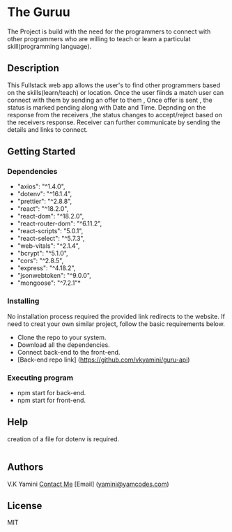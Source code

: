 # The Guruu

The Project is build with the need for the programmers to connect with other programmers 
who are willing to teach or learn a particulat skill(programming language).

## Description

This Fullstack web app allows the user's to find other programmers based on the skills(learn/teach) or location.
Once the user fiinds a match user can connect with them by sending an offer to them , Once offer is sent ,
the status is marked pending along with Date and Time.
Depnding on the response from the receivers ,the status changes to accept/reject based on the receivers response. 
Receiver can further communicate by sending the details and links to connect. 

## Getting Started

### Dependencies

*  "axios": "^1.4.0",
*  "dotenv": "^16.1.4",
*  "prettier": "^2.8.8",
*  "react": "^18.2.0",
*  "react-dom": "^18.2.0",
*  "react-router-dom": "^6.11.2",
*  "react-scripts": "5.0.1",
*  "react-select": "^5.7.3",
*  "web-vitals": "^2.1.4",
*  "bcrypt": "^5.1.0",
*  "cors": "^2.8.5",
*  "express": "^4.18.2",
*  "jsonwebtoken": "^9.0.0",
*  "mongoose": "^7.2.1"*

### Installing

No installation process required the provided link redirects to the website.
If need to creat your own similar project, follow the basic requirements below.

* Clone the repo to your system.
* Download all the dependencies.
* Connect back-end to the front-end.
* [Back-end repo link] (https://github.com/vkyamini/guru-api)

### Executing program

* npm start for back-end.
* npm start for front-end.

## Help

creation of a file for dotenv is required.
```

```

## Authors

 V.K Yamini
 [Contact Me](https://yamcodes.com/)
 [Email] (yamini@yamcodes.com)

## License

MIT


